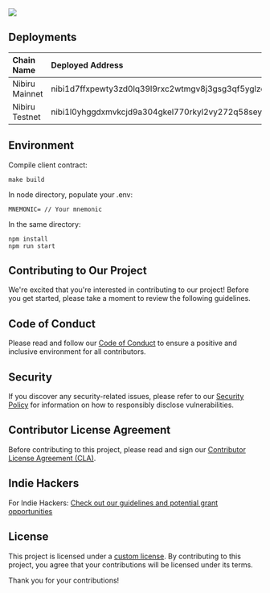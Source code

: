 <div>
    <div>
        <img src="https://raw.githubusercontent.com/reclaimprotocol/.github/main/assets/banners/Nibiru-SDK.png"  />
    </div>
</div>


## Deployments

| Chain Name | Deployed Address | Explorer Link |
|:-----------|:-----------------|:--------------|
| Nibiru Mainnet | nibi1d7ffxpewty3zd0lq39l9rxc2wtmgv8j3gsg3qf5yglzewqp84mkqlttmme | https://explorer.nibiru.fi/cataclysm-1/account/nibi1d7ffxpewty3zd0lq39l9rxc2wtmgv8j3gsg3qf5yglzewqp84mkqlttmme|
| Nibiru Testnet | nibi1l0yhggdxmvkcjd9a304gkel770rkyl2vy272q58seyp5sys7486spversq | https://explorer.nibiru.fi/nibiru-testnet-1/account/nibi1l0yhggdxmvkcjd9a304gkel770rkyl2vy272q58seyp5sys7486spversq|

## Environment

Compile client contract:

```
make build
```

In node directory, populate your .env:

```
MNEMONIC= // Your mnemonic
```

In the same directory:

```
npm install
npm run start
```

## Contributing to Our Project

We're excited that you're interested in contributing to our project! Before you get started, please take a moment to review the following guidelines.

## Code of Conduct

Please read and follow our [Code of Conduct](https://github.com/reclaimprotocol/.github/blob/main/Code-of-Conduct.md) to ensure a positive and inclusive environment for all contributors.

## Security

If you discover any security-related issues, please refer to our [Security Policy](https://github.com/reclaimprotocol/.github/blob/main/SECURITY.md) for information on how to responsibly disclose vulnerabilities.

## Contributor License Agreement

Before contributing to this project, please read and sign our [Contributor License Agreement (CLA)](https://github.com/reclaimprotocol/.github/blob/main/CLA.md).

## Indie Hackers

For Indie Hackers: [Check out our guidelines and potential grant opportunities](https://github.com/reclaimprotocol/.github/blob/main/Indie-Hackers.md)

## License

This project is licensed under a [custom license](https://github.com/reclaimprotocol/.github/blob/main/LICENSE). By contributing to this project, you agree that your contributions will be licensed under its terms.

Thank you for your contributions!
